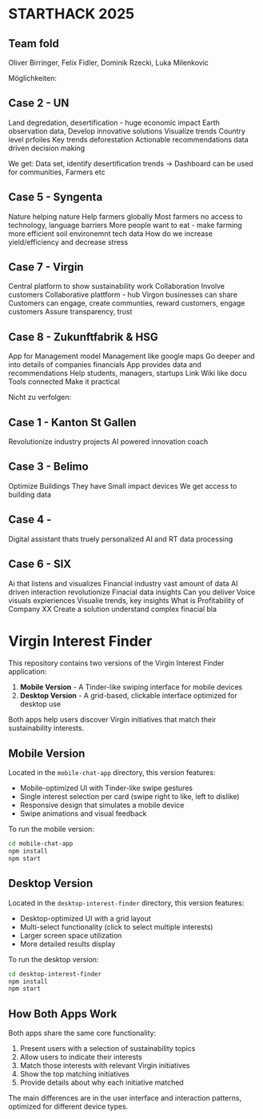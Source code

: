 #  STARTHACK 2025
## Team fold
Oliver Birringer, Felix Fidler, Dominik Rzecki, Luka Milenkovic

Möglichkeiten: 

## Case 2 - UN
Land degredation, desertification - huge economic impact
Earth observation data,
Develop innovative solutions
Visualize trends
Country level prfoiles
Key trends deforestation
Actionable recommendations data driven decision making

We get: Data set, identify desertification trends -> Dashboard can be used for communities, Farmers etc


## Case 5 - Syngenta
Nature helping nature
Help farmers globally
Most farmers no access to technology, language barriers
More people want to eat - make farming more efficient
soil environemnt tech data
How do we increase yield/efficiency and decrease stress


## Case 7 - Virgin
Central platform to show sustainability work
Collaboration
Involve customers 
Collaborative plattform - hub 
Virgon businesses can share
Customers can engage, create communties, reward customers, engage customers
Assure transparency, trust

## Case 8 - Zukunftfabrik & HSG
App for Management model
Management like google maps
Go deeper and into details of companies financials
App provides data and recommendations
Help students, managers, startups
Link Wiki like docu
Tools connected
Make it practical

Nicht zu verfolgen:

## Case 1 - Kanton St Gallen
Revolutionize industry projects
AI powered innovation coach

## Case 3 - Belimo
Optimize Buildings
They have Small impact devices
We get access to building data

## Case 4 - 
Digital assistant thats truely personalized
AI and RT data processing

## Case 6 - SIX
Ai that listens and visualizes
Financial industry vast amount of data
AI driven interaction revolutionize
Finacial data insights
Can you deliver Voice visuals expieriences
Visualie trends, key insights
What is Profitability of Company XX
Create a solution understand complex finacial bla

# Virgin Interest Finder

This repository contains two versions of the Virgin Interest Finder application:

1. **Mobile Version** - A Tinder-like swiping interface for mobile devices
2. **Desktop Version** - A grid-based, clickable interface optimized for desktop use

Both apps help users discover Virgin initiatives that match their sustainability interests.

## Mobile Version

Located in the `mobile-chat-app` directory, this version features:

- Mobile-optimized UI with Tinder-like swipe gestures
- Single interest selection per card (swipe right to like, left to dislike)
- Responsive design that simulates a mobile device
- Swipe animations and visual feedback

To run the mobile version:

```bash
cd mobile-chat-app
npm install
npm start
```

## Desktop Version

Located in the `desktop-interest-finder` directory, this version features:

- Desktop-optimized UI with a grid layout
- Multi-select functionality (click to select multiple interests)
- Larger screen space utilization
- More detailed results display

To run the desktop version:

```bash
cd desktop-interest-finder
npm install
npm start
```

## How Both Apps Work

Both apps share the same core functionality:

1. Present users with a selection of sustainability topics
2. Allow users to indicate their interests
3. Match those interests with relevant Virgin initiatives
4. Show the top matching initiatives
5. Provide details about why each initiative matched

The main differences are in the user interface and interaction patterns, optimized for different device types.

